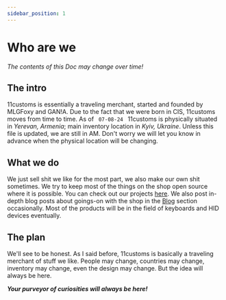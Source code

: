 ```yaml
---
sidebar_position: 1
---
```


# Who are we 

_The contents of this Doc may change over time!_

## The intro
11customs is essentially a traveling merchant, started and founded by MLGFoxy and GAN!A. Due to the fact that we were born in CIS, 11customs moves from time to time. As of <code> 07-08-24 </code> 11customs is physically situated in *Yerevan, Armenia*; main inventory location in *Kyiv, Ukraine*. Unless this file is updated, we are still in AM. Don't worry we will let you know in advance when the physical location will be changing.

## What we do
We just sell shit we like for the most part, we also make our own shit sometimes. We try to keep most of the things on the shop open source where it is possible. You can check out our projects [here](./category/projects/). We also post in-depth blog posts about goings-on with the shop in the [Blog](/blog) section occasionally. Most of the products will be in the field of keyboards and HID devices eventually.

## The plan
We'll see to be honest. As I said before, 11customs is basically a traveling merchant of stuff we like. People may change, countries may change, inventory may change, even the design may change. But the idea will always be here. 

***Your purveyor of curiosities will always be here!***